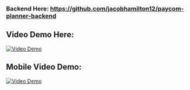 ### Backend Here: https://github.com/jacobhamilton12/paycom-planner-backend

## Video Demo Here:
[![Video Demo](https://img.youtube.com/vi/snNImG2y95Q/0.jpg)](https://www.youtube.com/watch?v=snNImG2y95Q)

## Mobile Video Demo:
[![Video Demo](https://img.youtube.com/vi/mA1ucGGVBDU/0.jpg)](https://www.youtube.com/watch?v=mA1ucGGVBDU)
